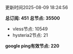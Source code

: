更新时间2025-08-09 18:24:56

**总订阅: 451**
**总节点: 35500**
- vless节点: 10549
- hysteria2节点: 21

**google ping有效节点: 220**

